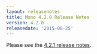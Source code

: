 ```yaml
---
layout: releasenotes
title: Mono 4.2.0 Release Notes
version: 4.2.0
releasedate: '2015-08-25'
---
```


Please see the [4.2.1 release notes](/docs/about-mono/releases/4.2.1/).